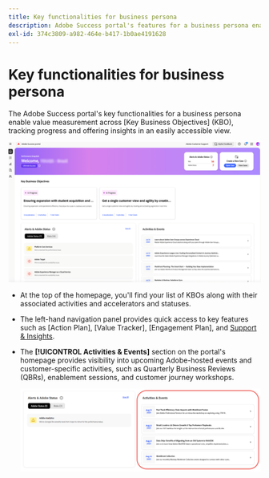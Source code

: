```yaml
---
title: Key functionalities for business persona
description: Adobe Success portal's features for a business persona enable value measurement across key business objectives, tracking progress and offering insights in an easily accessible view.
exl-id: 374c3809-a982-464e-b417-1b0ae4191628
---
```

# Key functionalities for business persona

The Adobe Success portal's key functionalities for a business persona enable value measurement across [Key Business Objectives] (KBO), tracking progress and offering insights in an easily accessible view. 

![adobe-success-portal-for-business-persona-overview](/help/adobe-success-portal/assets/overview-and-business-persona-overview.png)

* At the top of the homepage, you'll find your list of KBOs along with their associated activities and accelerators and statuses.
* The left-hand navigation panel provides quick access to key features such as [Action Plan], [Value Tracker], [Engagement Plan], and [Support & Insights](/help/adobe-success-portal/technical-persona/support-and-insights/support-and-insights-overview.md).
* The **[!UICONTROL Activities & Events]** section on the portal's homepage provides visibility into upcoming Adobe-hosted events and customer-specific activities, such as Quarterly Business Reviews (QBRs), enablement sessions, and customer journey workshops.

    ![activities-and-events](/help/adobe-success-portal/assets/activities-and-events.png)
